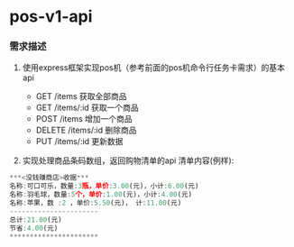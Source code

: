 # pos-v1-api
### 需求描述
1. 使用express框架实现pos机（参考前面的pos机命令行任务卡需求）的基本api
    - GET    /items           获取全部商品
    - GET    /items/:id       获取一个商品
    - POST   /items           增加一个商品
    - DELETE /items/:id       删除商品
    - PUT    /items/:id       更新数据
    
2. 实现处理商品条码数组，返回购物清单的api
清单内容(例样):
```js
***<没钱赚商店>收据*** 
名称:可口可乐，数量:3瓶，单价:3.00(元)，小计:6.00(元)
名称:羽毛球，数量:5个，单价:1.00(元)，小计:4.00(元)
名称:苹果，数 :2 ，单价:5.50(元)， 计:11.00(元) 
----------------------
总计:21.00(元)
节省:4.00(元)
**********************

```
